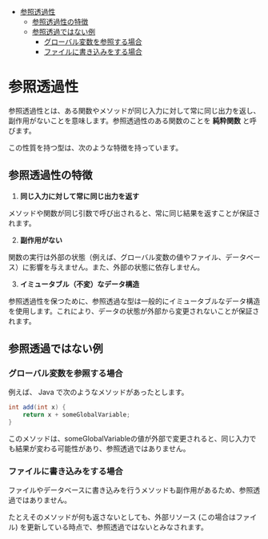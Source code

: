 - [参照透過性](#参照透過性)
  - [参照透過性の特徴](#参照透過性の特徴)
  - [参照透過ではない例](#参照透過ではない例)
    - [グローバル変数を参照する場合](#グローバル変数を参照する場合)
    - [ファイルに書き込みをする場合](#ファイルに書き込みをする場合)


# 参照透過性

参照透過性とは、ある関数やメソッドが同じ入力に対して常に同じ出力を返し、副作用がないことを意味します。参照透過性のある関数のことを **純粋関数** と呼びます。

この性質を持つ型は、次のような特徴を持っています。

## 参照透過性の特徴

1. **同じ入力に対して常に同じ出力を返す**

メソッドや関数が同じ引数で呼び出されると、常に同じ結果を返すことが保証されます。

2. **副作用がない**

関数の実行は外部の状態（例えば、グローバル変数の値やファイル、データベース）に影響を与えません。また、外部の状態に依存しません。

3. **イミュータブル（不変）なデータ構造**

参照透過性を保つために、参照透過な型は一般的にイミュータブルなデータ構造を使用します。これにより、データの状態が外部から変更されないことが保証されます。


## 参照透過ではない例

### グローバル変数を参照する場合

例えば、 Java で次のようなメソッドがあったとします。

```java
int add(int x) {
    return x + someGlobalVariable;
}
```

このメソッドは、someGlobalVariableの値が外部で変更されると、同じ入力でも結果が変わる可能性があり、参照透過ではありません。


### ファイルに書き込みをする場合

ファイルやデータベースに書き込みを行うメソッドも副作用があるため、参照透過ではありません。

たとえそのメソッドが何も返さないとしても、外部リソース (この場合はファイル) を更新している時点で、参照透過ではないとみなされます。


